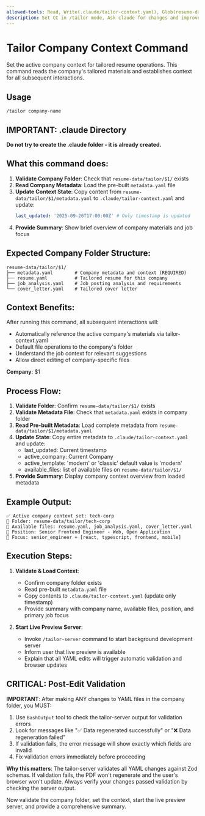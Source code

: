 ```yaml
---
allowed-tools: Read, Write(.claude/tailor-context.yaml), Glob(resume-data/tailor/**), SlashCommand
description: Set CC in /tailor mode, Ask claude for changes and improvements to the application assets  | argument-hint company-name
---
```


# Tailor Company Context Command

Set the active company context for tailored resume operations. This command reads the company's tailored materials and establishes context for all subsequent interactions.

## Usage

```
/tailor company-name
```

## IMPORTANT: .claude Directory

**Do not try to create the .claude folder - it is already created.**

## What this command does:

1. **Validate Company Folder**: Check that `resume-data/tailor/$1/` exists
2. **Read Company Metadata**: Load the pre-built `metadata.yaml` file
3. **Update Context State**: Copy content from `resume-data/tailor/$1/metadata.yaml` to `.claude/tailor-context.yaml` and update:
   ```yaml
   last_updated: '2025-09-26T17:00:00Z' # Only timestamp is updated
   ```
4. **Provide Summary**: Show brief overview of company materials and job focus

## Expected Company Folder Structure:

```
resume-data/tailor/$1/
├── metadata.yaml        # Company metadata and context (REQUIRED)
├── resume.yaml          # Tailored resume for this company
├── job_analysis.yaml    # Job posting analysis and requirements
└── cover_letter.yaml    # Tailored cover letter
```

## Context Benefits:

After running this command, all subsequent interactions will:

- Automatically reference the active company's materials via tailor-context.yaml
- Default file operations to the company's folder
- Understand the job context for relevant suggestions
- Allow direct editing of company-specific files

**Company**: $1

## Process Flow:

1. **Validate Folder**: Confirm `resume-data/tailor/$1/` exists
2. **Validate Metadata File**: Check that `metadata.yaml` exists in company folder
3. **Read Pre-built Metadata**: Load complete metadata from `resume-data/tailor/$1/metadata.yaml`
4. **Update State**: Copy entire metadata to `.claude/tailor-context.yaml` and update:
   - last_updated: Current timestamp 
   - active_company: Current Company 
   - active_template: 'modern' or 'classic' default value is 'modern'
   - available_files: list of available files on `resume-data/tailor/$1/`
5. **Provide Summary**: Display company context overview from loaded metadata

## Example Output:

```
✅ Active company context set: tech-corp
📁 Folder: resume-data/tailor/tech-corp
📄 Available files: resume.yaml, job_analysis.yaml, cover_letter.yaml
🎯 Position: Senior Frontend Engineer - Web, Open Application
🔧 Focus: senior_engineer + [react, typescript, frontend, mobile]
```

## Execution Steps:

1. **Validate & Load Context**:
   - Confirm company folder exists
   - Read pre-built `metadata.yaml` file
   - Copy contents to `.claude/tailor-context.yaml` (update only timestamp)
   - Provide summary with company name, available files, position, and primary job focus

2. **Start Live Preview Server**:
   - Invoke `/tailor-server` command to start background development server
   - Inform user that live preview is available
   - Explain that all YAML edits will trigger automatic validation and browser updates

## CRITICAL: Post-Edit Validation

**IMPORTANT**: After making ANY changes to YAML files in the company folder, you MUST:

1. Use `BashOutput` tool to check the tailor-server output for validation errors
2. Look for messages like "✅ Data regenerated successfully" or "❌ Data regeneration failed"
3. If validation fails, the error message will show exactly which fields are invalid
4. Fix validation errors immediately before proceeding

**Why this matters**: The tailor-server validates all YAML changes against Zod schemas. If validation fails, the PDF won't regenerate and the user's browser won't update. Always verify your changes passed validation by checking the server output.

Now validate the company folder, set the context, start the live preview server, and provide a comprehensive summary.
